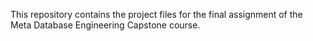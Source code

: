 This repository contains the project files for the final assignment of the Meta Database Engineering Capstone course.